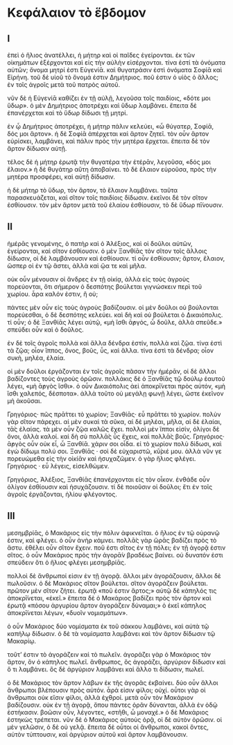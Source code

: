 # Κεφάλαιον τὸ ἕβδομον

## I

ἐπεὶ ὁ ἥλιος ἀνατέλλει, ἡ μήτηρ καὶ οἱ παῖδες ἐγείρονται. ἐκ τῶν οἰκημάτων ἐξέρχονται καὶ εἰς τὴν αὐλὴν εἰσέρχονται. τίνα ἐστί τὰ ὀνόματα αὐτῶν; ὄνομα μητρί ἐστι Εὐγενίᾱ. καὶ θυγατράσιν ἐστὶ ὀνόματα Σοφίᾱ καὶ Εἰρήνη. τοῦ δὲ υἱοῦ τὸ ὄνομά ἐστιν Δημήτριος. ποῦ ἐστιν ὁ υἱὸς ὁ ἄλλος; ἐν τοῖς ἀγροῖς μετὰ τοῦ πατρὸς αὐτοῦ.

νῦν δὲ ἡ Εὐγενίᾱ καθίζει ἐν τῇ αὐλῇ, λεγοῦσα τοῖς παιδίοις, «δότε μοι ὕδωρ». ὁ μὲν Δημήτριος ἀποτρέχει καὶ ὕδωρ λαμβάνει. ἔπειτα δὲ ἐπανέρχεται καὶ τὸ ὕδωρ δίδωσι τῇ μητρί.

ἐν ᾧ Δημήτριος ἀποτρέχει, ἡ μήτηρ πάλιν κελεύει, «ὦ θύγατερ, Σοφίᾱ, δός μοι ἄρτον». ἡ δὲ Σοφίᾱ ἀπέρχεται καὶ ἄρτον ζητεῖ. τὸν οὖν ἄρτον εὑρίσκει, λαμβάνει, καὶ πάλιν πρὸς τὴν μητέρα ἔρχεται. ἔπειτα δὲ τὸν ἄρτον δίδωσιν αὐτῇ.

τέλος δὲ ἡ μήτηρ ἐρωτᾷ τὴν θυγατέρα τὴν ἑτέρᾱν, λεγοῦσα, «δός μοι ἔλαιον.» ἡ δὲ θυγάτηρ αὕτη ἀποβαίνει. τὸ δὲ ἔλαιον εὑροῦσα, πρὸς τὴν μητέρα προσφέρει, καὶ αὐτῇ δίδωσιν.

ἡ δὲ μήτηρ τὸ ὕδωρ, τὸν ἄρτον, τὸ ἔλαιον λαμβάνει. ταῦτα παρασκευάζεται, καὶ σῖτον τοῖς παιδίοις δίδωσιν. ἐκεῖνοι δὲ τὸν σῖτον ἐσθίουσιν. τὸν μὲν ἄρτον μετὰ τοῦ ἐλαίου ἐσθίουσιν, τὸ δὲ ὕδωρ πῑ́νουσιν.

## II

ἡμέρᾱς γενομένης, ὁ πατὴρ καὶ ὁ Ἀλέξιος, καὶ οἱ δοῦλοι αὐτῶν, ἐγείρονται, καὶ σῖτον ἐσθίουσιν. ὁ μὲν Ξανθίᾱς τὸν σῖτον τοῖς ἄλλοις δίδωσιν, οἱ δὲ λαμβάνουσιν καὶ ἐσθίουσιν. τί οὖν ἐσθίουσιν; ἄρτον, ἔλαιον, ὥσπερ οἱ ἐν τῷ ἄστει, ἀλλὰ καὶ ᾤα τε καὶ μῆλα.

οὐκ οὖν μένουσιν οἱ ἄνδρες ἐν τῇ οἰκίᾳ, ἀλλὰ εἰς τοὺς ἀγροὺς πορεύονται, ὅτι σήμερον ὁ δεσπότης βούλεται γιγνώσκειν περὶ τοῦ χωρίου. ἆρα καλόν ἐστιν, ἢ οὐ;

πάντες μὲν οὖν εἰς τοὺς ἀγροὺς βαδίζουσιν. οἱ μὲν δοῦλοι οὐ βούλονται πορεύεσθαι, ὁ δὲ δεσπότης κελεύει. καὶ δὴ καὶ οὐ βούλεται ὁ Δικαιόπολις. τί οὖν; ὁ δὲ Ξανθίᾱς λέγει αὐτῷ, «μὴ ἴσθι ᾱ̓ργός, ὦ δοῦλε, ἀλλὰ σπεῦδε.» σπεύδει οὖν καὶ ὁ δοῦλος.

ἐν δὲ τοῖς ἀγροῖς πολλὰ καὶ ἄλλα δένδρα ἐστίν, πολλὰ καὶ ζῷα. τίνα ἐστὶ τὰ ζῷα; οἷον ἵππος, ὄνος, βοῦς, ὗς, καὶ ἄλλα. τίνα ἐστὶ τὰ δένδρα; οἷον συκὴ, μηλέα, ἐλαία.

οἱ μὲν δοῦλοι ἐργάζονται ἐν τοῖς ἀγροῖς πᾶσαν τὴν ἡμέρᾱν, οἱ δὲ ἄλλοι βαδίζοντες τοὺς ἀγροὺς ὁρῶσιν. πολλάκις δὲ ὁ Ξανθίᾱς τῷ δούλῳ ἑαυτοῦ λέγει, «μὴ ᾱ̓ργὸς ἴσθι». ὁ οὖν Δικαιόπολις ἀεὶ ἀποκρῑ́νεται πρὸς αὐτόν, «μὴ ἴσθι χαλεπός, δέσποτα». ἀλλὰ τοῦτο οὐ μεγάλῃ φωνῇ λέγει, ὥστε ἐκεῖνον μὴ ἀκοῦσαι.

Γρηγόριος· πῶς πρᾱ́ττει τὸ χωρίον;
Ξανθίᾱς· εὖ πρᾱ́ττει τὸ χωρίον. πολὺν γὰρ σῖτον πάρεχει. αἱ μὲν συκαὶ τὰ σῦκα, αἱ δὲ μηλέαι, μῆλα, αἱ δὲ ἐλαίαι, τᾱ̀ς ἐλαίας. τὰ μὲν οὖν ζῷα καλῶς ἔχει. πολλοὶ μὲν ἵπποι εἰσίν, ὀλίγοι δὲ ὄνοι, ἀλλὰ καλοί. καὶ δὴ σὺ πολλᾱ̀ς ὗς ἔχεις, καὶ πολλᾱ̀ς βοῦς.
Γρηγόριος· ᾱ̓ργὸς οὖν οὐκ εἶ, ὦ Ξανθίᾱ. χάριν σοι οἶδα. εἰ τὸ χωρίον πολὺ δίδωσι, καὶ ἐγὼ δίδωμι πολύ σοι.
Ξανθίᾱς · σοὶ δὲ εὐχαριστῶ, κῡ́ριέ μου. ἀλλὰ νῦν γε πορευώμεθα εἰς τὴν οἰκίᾱν καὶ ἡσυχαζῶμεν. ὁ γὰρ ἥλιος φλέγει.
Γρηγόριος · εὖ λέγεις, εἰσελθώμεν.

Γρηγόριος, Ἀλέξιος, Ξανθίᾱς ἐπανέρχονται εἰς τὸν οἶκον. ἐνθάδε οὖν ὀλίγον ἐσθίουσιν καὶ ἡσυχάζουσιν. τί δὲ ποιοῦσιν οἱ δοῦλοι; ἔτι ἐν τοῖς ἀγροῖς ἐργάζονται, ἡλίου φλέγοντος.

## III

μεσημβρίᾱς, ὁ Μακάριος εἰς τὴν πόλιν ἀφικνεῖται. ὁ ἥλιος ἐν τῷ οὐρανῷ ἐστιν, καὶ φλέγει. ὁ οὖν ἀνὴρ κάμνει. πολλᾱ̀ς γὰρ ὥρᾱς βαδίζει πρὸς τὸ ἄστυ. ἐθέλει οὖν σῖτον ἔχειν. ποῦ ἐστι σῖτος ἐν τῇ πόλει; ἐν τῇ ἀγορᾷ ἐστιν σῖτος. ὁ οὖν Μακάριος πρὸς τὴν ἀγορᾱ̀ν βραδέως βαίνει. οὐ δυνατόν ἐστι σπεύδειν ὅτι ὁ ἥλιος φλέγει μεσημβρίᾱς.

πολλοὶ δὲ ἄνθρωποί εἰσιν ἐν τῇ ἀγορᾷ. ἄλλοι μὲν ἀγοράζουσιν, ἄλλοι δὲ πωλοῦσιν. ὁ δὲ Μακάριος σῖτον βούλεται. σῖτον ἀγοράζειν βούλεται. πρῶτον μὲν σῖτον ζήτει. ἐρωτᾷ «ποῦ ἐστιν ἄρτος;» αὐτῷ δὲ κάπηλός τις ἀποκρῑ́νεται, «ἐκεῖ.» ἔπειτα δὲ ὁ Μακάριος βαδίζει πρὸς τὸν ἄρτον καὶ ἐρωτᾷ «πόσου ἀργυρίου ἄρτον ἀγοράζειν δύναμαι;» ὁ ἐκεῖ κάπηλος ἀποκρῑ́νεται λέγων, «δυοῖν νομισμάτων».

ὁ οὖν Μακάριος δύο νομίσματα ἐκ τοῦ σάκκου λαμβάνει, καὶ αὐτὰ τῷ καπήλῳ δίδωσιν. ὁ δὲ τὰ νομίσματα λαμβάνει καὶ τὸν ἄρτον δίδωσιν τῷ Μακαρίῳ.

τοῦτ’ ἐστιν τὸ ἀγοράζειν καὶ τὸ πωλεῖν. ἀγοράζει γὰρ ὁ Μακάριος τὸν ἄρτον, ὃν ὁ κάπηλος πωλεῖ. ἄνθρωπος, ὅς ἀγοράζει, ἀργύριον δίδωσιν καὶ ὅ τι λαμβάνει. ὃς δὲ ἀργύριον λαμβάνει καὶ ἄλλο τι δίδωσιν, πωλεῖ.

ὁ δὲ Μακάριος τὸν ἄρτον λάβων ἐκ τῆς ἀγορᾶς ἐκβαίνει. δύο οὖν ἄλλοι ἄνθρωποι βλέπουσιν πρὸς αὐτόν. ἆρά εἰσιν φίλοι; οὐχί. οὗτοι γὰρ οἱ ἄνθρωποι οὐκ εἴσιν φίλοι, ἀλλὰ ἐχθροί. μετὰ οὖν τὸν Μακάριον βαδίζουσιν. οὐκ ἐν τῇ ἀγορᾷ, ὅπου πάντες ὁρᾶν δύνανται, ἀλλὰ ἐν ὁδῷ ἑστήκασιν. βοῶσιν οὖν, λέγοντες, «στῆθι, ὦ μοναχέ.» ὁ δὲ Μακάριος ἑστηκὼς τρέπεται. νῦν δὲ ὁ Μακάριος αὐτοὺς ὁρᾷ, οἱ δὲ αὐτὸν ὁρῶσιν. οἱ μὲν γελῶσιν, ὁ δὲ οὐ γελᾷ. ἔπειτα δὲ οὗτοι οἱ ἄνθρωποι, κακοὶ ὄντες, αὐτὸν τύπτουσιν, καὶ ἀργύριον αὐτοῦ καὶ ἄρτον λαμβάνουσιν.
